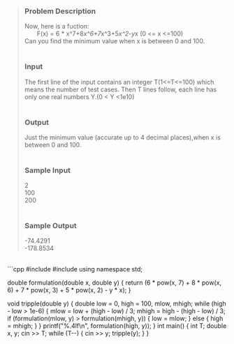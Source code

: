 >### Problem Description<br>
>Now, here is a fuction:<br>
>&emsp;&emsp;F(x) = 6 * x^7+8*x^6+7*x^3+5*x^2-y*x (0 <= x <=100)<br>
>Can you find the minimum value when x is between 0 and 100.<br>
> <br>
>### Input<br>
>The first line of the input contains an integer T(1<=T<=100) which means the number of test cases. Then T lines follow, each line has only one real numbers Y.(0 < Y <1e10)<br>
> <br>
>### Output<br>
>Just the minimum value (accurate up to 4 decimal places),when x is between 0 and 100.<br>
> <br>
>### Sample Input<br>
>2<br>
>100<br>
>200<br>
> <br>
>### Sample Output<br>
>-74.4291<br>
>-178.8534<br> 
<br> 
```cpp
#include <iostream>
#include <cmath>
using namespace std;

double formulation(double x, double y)
{
    return (6 * pow(x, 7) + 8 * pow(x, 6) + 7 * pow(x, 3) + 5 * pow(x, 2) - y * x);
}

void tripple(double y)
{
    double low = 0, high = 100, mlow, mhigh;
    while (high - low > 1e-6)
    {
        mlow = low + (high - low) / 3;
        mhigh = high - (high - low) / 3;
        if (formulation(mlow, y) > formulation(mhigh, y))
        {
            low = mlow;
        }
        else
        {
            high = mhigh;
        }
    }
    printf("%.4lf\n", formulation(high, y));
}
int main()
{
    int T;
    double x, y;
    cin >> T;
    while (T--)
    {
        cin >> y;
        tripple(y);
    }
}
```
